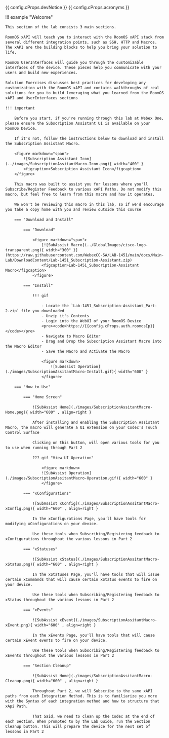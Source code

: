 {{ config.cProps.devNotice }}
{{ config.cProps.acronyms }}

!!! example "Welcome"

    This section of the lab consists 3 main sections. 

    RoomOS xAPI will teach you to interact with the RoomOS xAPI stack from several different integration points, such as SSH, HTTP and Macros. The xAPI are the building blocks to help you bring your solution to life.

    RoomOS UserInterfaces will guide you through the customizable interfaces of the device. These pieces help you communicate with your users and build new experiences.

    Solution Exercises discusses best practices for developing any customization with the RoomOS xAPI and contains walkthroughs of real solutions for you to build leveraging what you learned from the RoomOS xAPI and UserInterfaces sections

    !!! important 

        Before you start, if you're running through this lab at Webex One, please ensure the Subscription Assistant UI is available on your RoomOS Device. 
        
        If it's not, follow the instructions below to download and install the Subscription Assistant Macro.

        <figure markdown="span">
            ![Subscription Assistant Icon](../images/SubscriptionAssitantMacro-Icon.png){ width="400" }
            <figcaption>Subscription Assistant Icon</figcaption>
        </figure>

        This macro was built to assist you for lessons where you'll Subscribe/Register Feedback to various xAPI Paths. Do not modify this macro, but feel free to learn from this macro and how it operates. 

        We won't be reviewing this macro in this lab, so if we'd encourage you take a copy home with you and review outside this course

        === "Download and Install"

            === "Download"

                <figure markdown="span">
                    [![SubAssist Macro](../GlobalImages/cisco-logo-transparent.png){ width="300" }](https://raw.githubusercontent.com/WebexCC-SA/LAB-1451/main/docs/Main-Lab/DownloadContent/Lab-1451_Subscription-Assistant.zip)
                    <figcaption>Lab-1451_Subscription-Assistant Macro</figcaption>
                </figure>

            === "Install"

                !!! gif

                    - Locate the `Lab-1451_Subscription-Assistant_Part-2.zip` file you downloaded
                    - Unzip it's Contents
                    - Login into the WebUI of your RoomOS Device
                    <pre><code>https://{{config.cProps.auth.roomosIp}}</code></pre>
                    - Navigate to Macro Editor
                    - Drag and Drop the Subscription Assistant Macro into the Macro Editor
                    - Save the Macro and Activate the Macro

                    <figure markdown>
                        ![SubAssist Operation](./images/SubscriptionAssitantMacro-Install.gif){ width="600" }
                    </figure>

        === "How to Use"

            === "Home Screen"

                ![SubAssist Home](./images/SubscriptionAssitantMacro-Home.png){ width="600" , align=right }

                After installing and enabling the Subscription Assistant Macro, the macro will generate a UI extension on your Codec's Touch Control Surface

                Clicking on this button, will open various tools for you to use when running through Part 2

                ??? gif "View UI Operation"

                    <figure markdown>
                    ![SubAssist Operation](./images/SubscriptionAssitantMacro-Operation.gif){ width="600" }
                    </figure>

            === "xConfigurations"

                ![SubAssist xConfig](./images/SubscriptionAssitantMacro-xConfig.png){ width="600" , align=right }

                In the xConfigurations Page, you'll have tools for modifying xConfigurations on your device. 
                
                Use these tools when Subscribing/Registering feedback to xConfigurations throughout the various lessons in Part 2

            === "xStatuses"

                ![SubAssist xStatus](./images/SubscriptionAssitantMacro-xStatus.png){ width="600" , align=right }

                In the xStatuses Page, you'll have tools that will issue certain xCommands that will cause certain xStatus events to fire on your device. 
                
                Use these tools when Subscribing/Registering feedback to xStatus throughout the various lessons in Part 2

            === "xEvents"

                ![SubAssist xEvent](./images/SubscriptionAssitantMacro-xEvent.png){ width="600" , align=right }

                In the xEvents Page, you'll have tools that will cause certain xEvent events to fire on your device. 
                
                Use these tools when Subscribing/Registering feedback to xEvents throughout the various lessons in Part 2

            === "Section Cleanup"

                ![SubAssist Home](./images/SubscriptionAssitantMacro-Cleanup.png){ width="600" , align=right }

                Throughout Part 2, we will Subscribe to the same xAPI paths from each Integration Method. This is to familiarize you more with the Syntax of each integration method and how to structure that xApi Path.

                That Said, we need to clean up the Codec at the end of each Section. When prompted to by the Lab Guide, run the Section Cleanup button. This will prepare the device for the next set of lessons in Part 2

<!-- !!! important "Abstract"

    Throughout the {{ config.cProps.rxp.name }} section, we'll run through many examples on how you can interface with your Codec's xAPI through the following integration methods

    - - -

    | **Integration Method** | **Port** | **Common Field Uses**                                                                                                                      |
    |------------------------|----------|--------------------------------------------------------------------------------------------------------------------------------------------|
    | SSH                    | 22       | AV Room Controllers [Room Automation]                                                                                                      |
    | HTTP                   | 80/443   | AV Room Controllers [Room Automation], Telepresence Management Suite (TMS[EoL]), 3rd Party Management Systems and/or Analytics             |
    | WebHooks               | 80/443   | Telepresence Management Suite (TMS[EoL]), 3rd Party Management Systems and/or Analytics                                                    |
    | WebSockets             | 80/443   | AV Room Controllers [Room Automation], Web Applications, Webex Control Hub, 3rd Party Management Systems and/or AnalyticsWeb Applications, |
    | Cloud xAPI             | 80/443   | Web Applications,  Webex Control Hub, 3rd Party Management Systems and/or Analytics                                                        |
    | Macros                 | Local    | Room Automation                                                                                                                            |

    Some topics that aren't covered in this lab are the following Integration Methods

    | **Integration Method**     | **Common Field Uses**                                                                                                  | Closest Integration Method and Differences                                                                                                                                                                                                                                   |
    |----------------------------|------------------------------------------------------------------------------------------------------------------------|------------------------------------------------------------------------------------------------------------------------------------------------------------------------------------------------------------------------------------------------------------------|
    | Serial Rs232               | AV Room Controllers [Room Automation], Non-Networked AV solutions                                                      | SSH - Serial Rs232 interacts with the terminal in the same way as SSH, but requires additional configurations on the Codec and String Terminators to complete the instruction set                                                                                |
    | jsxapi [Javascript Module] | AV Room Controllers [Room Automation], Web Applications, 3rd Party Management Systems and/or AnalyticsWeb Applications | Macros - Macros are a derivative of the jsxapi. Syntax is largely the same, except the added steps to establish an SSH or WebSocket Connection. Following the SSH, WebSocket and Macro Lessons will teach you format and communication that the jsxapi relies on |
    | Workspace Integrations     | Web Applications,  Webex Control Hub, 3rd Party Management Systems and/or Analytics                                    | Cloud xAPI - WorkSpace integrations functions as the Subscription mechanism for Cloud xAPI. There isn't a close example in this lab, but it a worthwhile topic on it's own to explore for solutions that scale in a cloud environment                            |

    - - -

    As you move forward in {{ config.cProps.rxp.name }}, we'd love for you to cover all integration methods outlined throughout {{ config.cProps.rxp.name }}, but we understand it may be alot of information to take in

    At a minimum, if you could review sections before the 90 minutes concludes

    - SSH ^{{config.cProps.rxp.sectionIds.ssh}}^
    - HTTP ^{{config.cProps.rxp.sectionIds.http}}^
    - Macros ^{{config.cProps.rxp.sectionIds.macro}}^

    These will lay the base ground work when it comes to building your First Automation and Deployment, which will be covered in the remainder of the lab

    !!! Note

        Each Section has a `Cleanup` Process. These are important when moving from each integration method

        It requires you to have an active SSH session against the endpoint, so once you're done with section within {{ config.cProps.rxp.name }}, keep that terminal session alive

    Time Permitting, certainly check out the sections on WebSockets ^{{config.cProps.rxp.sectionIds.websocket}}^ and Webex Cloud ^{{config.cProps.rxp.sectionIds.cloud}}^

    Every integration method serves a purpose, whether your a customer optimizing your workflow, an integrator wanting a deeper understanding on how all these pieces connect or a partner wanting to building new opportunities for your business with Cisco RoomOS Devices -->